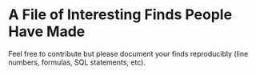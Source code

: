 A File of Interesting Finds People Have Made
=====================================================================
Feel free to contribute but please document your finds reproducibly (line numbers, formulas, SQL statements, etc).

